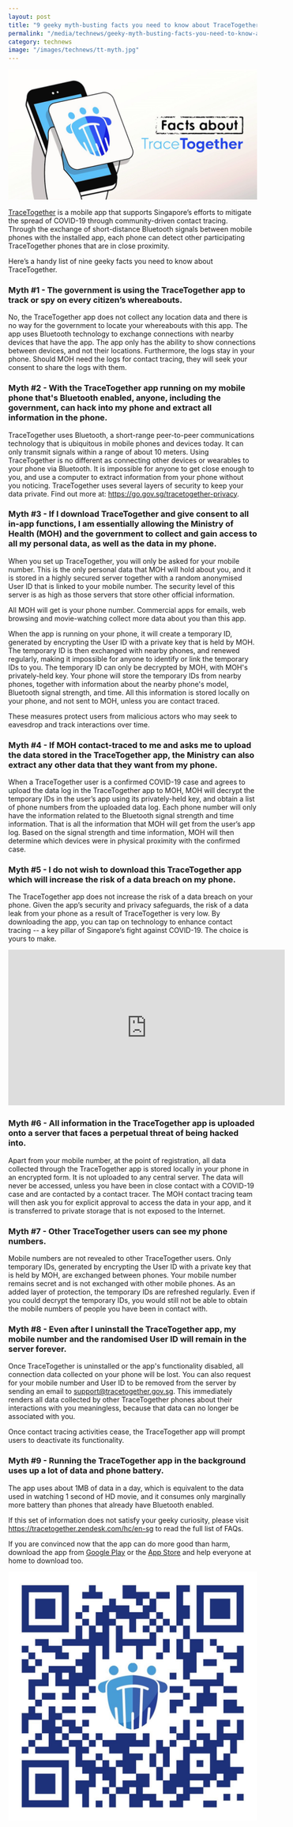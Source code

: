 ```yaml
---
layout: post
title: "9 geeky myth-busting facts you need to know about TraceTogether"
permalink: "/media/technews/geeky-myth-busting-facts-you-need-to-know-about-tracetogether"
category: technews
image: "/images/technews/tt-myth.jpg"
---
```


![9 geeky myth-busting facts you need to know about TraceTogether](/images/technews/tt-myth.jpg)

[TraceTogether](https://www.tracetogether.gov.sg/) is a mobile app that supports Singapore’s efforts to mitigate the spread of COVID-19 through community-driven contact tracing. Through the exchange of short-distance Bluetooth signals between mobile phones with the installed app, each phone can detect other participating TraceTogether phones that are in close proximity. 

Here’s a handy list of nine geeky facts you need to know about TraceTogether. 

### **Myth #1 - The government is using the TraceTogether app to track or spy on every citizen’s whereabouts.**

No, the TraceTogether app does not collect any location data and there is no way for the government to locate your whereabouts with this app. The app uses Bluetooth technology to exchange connections with nearby devices that have the app. The app only has the ability to show connections between devices, and not their locations. Furthermore, the logs stay in your phone. Should MOH need the logs for contact tracing, they will seek your consent to share the logs with them. 

### **Myth #2 - With the TraceTogether app running on my mobile phone that's Bluetooth enabled, anyone, including the government, can hack into my phone and extract all information in the phone.**

TraceTogether uses Bluetooth, a short-range peer-to-peer communications technology that is ubiquitous in mobile phones and devices today. It can only transmit signals within a range of about 10 meters. Using TraceTogether is no different as connecting other devices or wearables to your phone via Bluetooth. It is impossible for anyone to get close enough to you, and use a computer to extract information from your phone without you noticing. TraceTogether uses several layers of security to keep your data private. Find out more at: https://go.gov.sg/tracetogether-privacy. 

### **Myth #3 - If I download TraceTogether and give consent to all in-app functions, I am essentially allowing the Ministry of Health (MOH) and the government to collect and gain access to all my personal data, as well as the data in my phone.**

When you set up TraceTogether, you will only be asked for your mobile number. This is the only personal data that MOH will hold about you, and it is stored in a highly secured server together with a random anonymised User ID that is linked to your mobile number. The security level of this server is as high as those servers that store other official information. 

All MOH will get is your phone number. Commercial apps for emails, web browsing and movie-watching collect more data about you than this app.

When the app is running on your phone, it will create a temporary ID, generated by encrypting the User ID with a private key that is held by MOH. The temporary ID is then exchanged with nearby phones, and renewed regularly, making it impossible for anyone to identify or link the temporary IDs to you. The temporary ID can only be decrypted by MOH, with MOH's privately-held key. Your phone will store the temporary IDs from nearby phones, together with information about the nearby phone's model, Bluetooth signal strength, and time. All this information is stored locally on your phone, and not sent to MOH, unless you are contact traced.

These measures protect users from malicious actors who may seek to eavesdrop and track interactions over time. 

### **Myth #4 - If MOH contact-traced to me and asks me to upload the data stored in the TraceTogether app, the Ministry can also extract any other data that they want from my phone.**

When a TraceTogether user is a confirmed COVID-19 case and agrees to upload the data log in the TraceTogether app to MOH, MOH will decrypt the temporary IDs in the user’s app using its privately-held key, and obtain a list of phone numbers from the uploaded data log. Each phone number will only have the information related to the Bluetooth signal strength and time information.  That is all the information that MOH will get from the user’s app log.  Based on the signal strength and time information, MOH will then determine which devices were in physical proximity with the confirmed case. 

### **Myth #5 - I do not wish to download this TraceTogether app which will increase the risk of a data breach on my phone.**

The TraceTogether app does not increase the risk of a data breach on your phone. Given the app’s security and privacy safeguards, the risk of a data leak from your phone as a result of TraceTogether is very low. By downloading the app, you can tap on technology to enhance contact tracing -- a key pillar of Singapore’s fight against COVID-19. The choice is yours to make.

<div class="bp-youtube">
  <iframe width="560" height="315" src="https://www.youtube.com/embed/buj8ZTRtJes" frameborder="0" allow="accelerometer; autoplay; encrypted-media; gyroscope; picture-in-picture" allowfullscreen></iframe>
</div>

### **Myth #6 - All information in the TraceTogether app is uploaded onto a server that faces a perpetual threat of being hacked into.**

Apart from your mobile number, at the point of registration, all data collected through the TraceTogether app is stored locally in your phone in an encrypted form. It is not uploaded to any central server. The data will never be accessed, unless you have been in close contact with a COVID-19 case and are contacted by a contact tracer. The MOH contact tracing team will then ask you for explicit approval to access the data in your app, and it is transferred to private storage that is not exposed to the Internet.

### **Myth #7 - Other TraceTogether users can see my phone numbers.**

Mobile numbers are not revealed to other TraceTogether users. Only temporary IDs, generated by encrypting the User ID with a private key that is held by MOH, are exchanged between phones. Your mobile number remains secret and is not exchanged with other mobile phones. As an added layer of protection, the temporary IDs are refreshed regularly. Even if you could decrypt the temporary IDs, you would still not be able to obtain the mobile numbers of people you have been in contact with.

### **Myth #8 - Even after I uninstall the TraceTogether app, my mobile number and the randomised User ID will remain in the server forever.**

Once TraceTogether is uninstalled or the app's functionality disabled, all connection data collected on your phone will be lost. You can also request for your mobile number and User ID to be removed from the server by sending an email to support@tracetogether.gov.sg. This immediately renders all data collected by other TraceTogether phones about their interactions with you meaningless, because that data can no longer be associated with you.

Once contact tracing activities cease, the TraceTogether app will prompt users to deactivate its functionality.

### **Myth #9 - Running the TraceTogether app in the background uses up a lot of data and phone battery.**

The app uses about 1MB of data in a day, which is equivalent to the data used in watching 1 second of HD movie, and it consumes only marginally more battery than phones that already have Bluetooth enabled.

If this set of information does not satisfy your geeky curiosity, please visit https://tracetogether.zendesk.com/hc/en-sg to read the full list of FAQs.

If you are convinced now that the app can do more good than harm, download the app from [Google Play](https://play.google.com/store/apps/details?id=sg.gov.tech.bluetrace&hl=en) or the [App Store](https://apps.apple.com/us/app/tracetogether/id1498276074) and help everyone at home to download too.

![9 geeky myth-busting facts you need to know about TraceTogether](/images/technews/tt-myth2.png)
